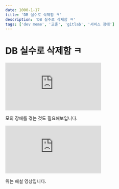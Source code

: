 ```yaml
---
date: 1000-1-17
title: 'DB 실수로 삭제함 ㅋ'
description: 'DB 실수로 삭제함 ㅋ'
tags: ['dev meme', '교훈', 'gitlab', '서비스 장애']
---
```


# DB 실수로 삭제함 ㅋ

<iframe class="codepen" src="https://www.youtube.com/embed/tLdRBsuvVKc" title="Dev Deletes Entire Production Database, Chaos Ensues" frameborder="0" allow="accelerometer; autoplay; clipboard-write; encrypted-media; gyroscope; picture-in-picture; web-share" allowfullscreen></iframe>

모의 장애를 겪는 것도 필요해보입니다.

<iframe class="codepen" src="https://www.youtube.com/embed/1u08QZyjguo" title="Gitlab DELETING Production Databases | Prime Reacts" frameborder="0" allow="accelerometer; autoplay; clipboard-write; encrypted-media; gyroscope; picture-in-picture; web-share" allowfullscreen></iframe>

위는 해설 영상입니다.
